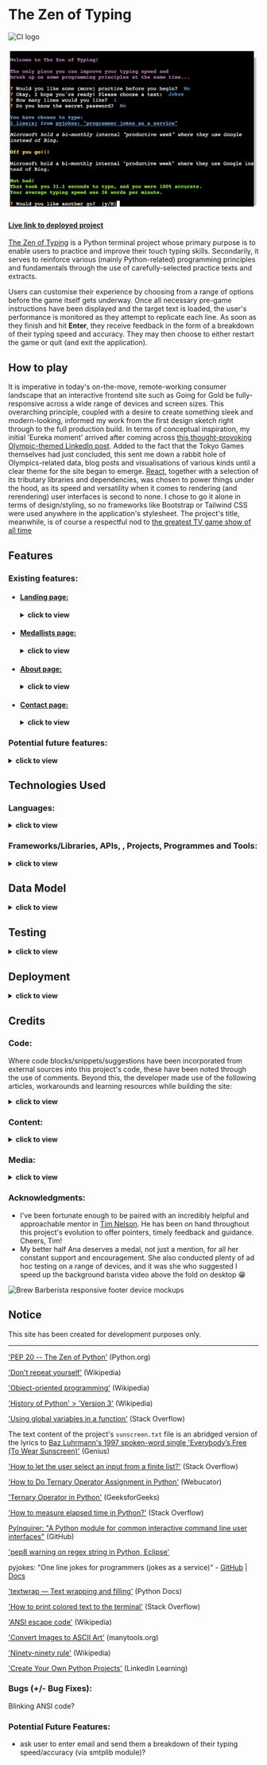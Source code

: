 # The Zen of Typing

![CI logo](https://codeinstitute.s3.amazonaws.com/fullstack/ci_logo_small.png)

![in-game screenshot with deployment terminal](docs/images/screenshots/in-game-deployed.png)

#### [Live link to deployed project](https://zen-of-typing.herokuapp.com/)

[The Zen of Typing](https://zen-of-typing.herokuapp.com/) is a Python terminal project whose primary purpose is to enable users to practice and improve their touch typing skills. Secondarily, it serves to reinforce various (mainly Python-related) programming principles and fundamentals through the use of carefully-selected practice texts and extracts.

Users can customise their experience by choosing from a range of options before the game itself gets underway. Once all necessary pre-game instructions have been displayed and the target text is loaded, the user's performance is monitored as they attempt to replicate each line. As soon as they finish and hit **Enter**, they receive feedback in the form of a breakdown of their typing speed and accuracy. They may then choose to either restart the game or quit (and exit the application).

## How to play

It is imperative in today's on-the-move, remote-working consumer landscape that an interactive frontend site such as Going for Gold be fully-responsive across a wide range of devices and screen sizes. This overarching principle, coupled with a desire to create something sleek and modern-looking, informed my work from the first design sketch right through to the full production build. In terms of conceptual inspiration, my initial 'Eureka moment' arrived after coming across [this thought-provoking Olympic-themed LinkedIn post](https://www.linkedin.com/feed/update/urn:li:activity:6830398833353117697/). Added to the fact that the Tokyo Games themselves had just concluded, this sent me down a rabbit hole of Olympics-related data, blog posts and visualisations of various kinds until a clear theme for the site began to emerge. [React](https://reactjs.org/), together with a selection of its tributary libraries and dependencies, was chosen to power things under the hood, as its speed and versatility when it comes to rendering (and rerendering) user interfaces is second to none. I chose to go it alone in terms of design/styling, so no frameworks like Bootstrap or Tailwind CSS were used anywhere in the application's stylesheet. The project's title, meanwhile, is of course a respectful nod to [the greatest TV game show of all time](https://www.youtube.com/watch?v=lTjVNwYRCNk)

## Features

### Existing features:

- #### [Landing page:](https://going-for-gold.netlify.app/)

  <details>
    <summary>
    <b>click to view</b>
    </summary>

  As showcased in the [images above](#going-for-gold), the first thing the user sees upon landing is a visually appealing Olympic rings logo animation (lasting approximately four seconds), followed by a further trickle-down/fade-in animation effect involving a trio of call-to-action buttons (one representing each Olympic medal category of gold ('MEDALLISTS'), silver ('ABOUT') and bronze ('CONTACT')). These three buttons are centred on all screen sizes, and act as de facto navigational aids in lieu of the site's actual navigation menu (which has been hidden here in an effort not to overload visitors with too much information within the first few seconds). Clicking on any one of these CTA buttons takes the user to the page denoted by the button text.

</details>

- #### [Medallists page:](https://going-for-gold.netlify.app/medallists)

  <details>
    <summary>
    <b>click to view</b>
    </summary>

  | ![](docs/images/screenshots/medallists-mobile.png) | ![](docs/images/screenshots/medallists-tablet.png) | ![](docs/images/screenshots/medallists-desktop.png) |
  | :------------------------------------------------: | :------------------------------------------------: | :-------------------------------------------------: |
  |                       mobile                       |                       tablet                       |                       desktop                       |

  The Medallists page is the site's main page content-wise. In its default state, it gives a list of all 93 medal-winning countries from the Tokyo Games with a breakdown of the following data for each individual country:

  - National flag (pulled from a REST Countries API endpoint)
  - Country name (as above)
  - Population (as above)
  - Gold medals won at Tokyo 2020 (taken from the app's local data file)
  - Gold medals per one million citizens (calculated from the two relevant figures above)
  - Total medals won at Tokyo 2020 (taken from the app's local data file)
  - Total medals per one million citizens (calculated from the two relevant figures above)

  | ![](docs/images/screenshots/medallists-ui-europe.png) | ![](docs/images/screenshots/medallists-ui-africa.png) | ![](docs/images/screenshots/medallists-ui-americas.png) | ![](docs/images/screenshots/medallists-ui-asia.png) | ![](docs/images/screenshots/medallists-ui-oceania.png) |
  | :---------------------------------------------------: | :---------------------------------------------------: | :-----------------------------------------------------: | :-------------------------------------------------: | :----------------------------------------------------: |
  |                     blue (Europe)                     |                    black (Africa)                     |                     red (Americas)                      |                    yellow (Asia)                    |                    green (Oceania)                     |

  In addition to this, the UI for each medallist includes a dynamically-rendered background image consisting of the aforementioned Tokyo 2020 emblem in the relevant Olympic ring colour that corresponds to that country's continent. Initially, these `.container-flag` elements were being differentially coloured based on their index number (using array iteration). It was actually my mentor Tim who alerted me to the fact that the five Olympic ring colours [represent the five main continents](https://en.wikipedia.org/wiki/Olympic_symbols#:~:text=The%201949%E2%80%9350%20edition%20of,%2C%20and%20red%20for%20America%22). After learning of this, I was able to conditionally target the `background-image` property of each of these elements based on the "region" property value of each corresponding item returned from the REST Countries API endpoint.

  | ![](docs/images/screenshots/medallists-ui-icon.png) |
  | :-------------------------------------------------: |
  |                    `<FaAward />`                    |

  One more feature displayed for each medallist is a dynamically-rendered React Icon with numerical ranking corresponding to that particular country's standing (these values are bound to the index of each country when iterating through the overall array)

</details>

- #### [About page:](https://going-for-gold.netlify.app/about)

  <details>
    <summary>
    <b>click to view</b>
    </summary>

  | ![](docs/images/screenshots/about-ui-mobile.jpg) | ![](docs/images/screenshots/about-ui-tablet.jpg) | ![](docs/images/screenshots/about-ui-desktop.jpg) |
  | :----------------------------------------------: | :----------------------------------------------: | :-----------------------------------------------: |
  |                      mobile                      |                      tablet                      |                      desktop                      |

  As you might expect, the site's About page presents users with a brief rundown on the site's purpose and intentions - all done in an engaging and aesthetically-pleasing manner. The parent `.container-about` element has been styled with a faint Tokyo 2020 logo `background-image`, while the page's main UI elements (heading, paragraphs of text and a bright CTA button) all transition into view thanks to staggered CSS `animation` effects on tablet and desktop (see image below)

  | ![](docs/images/screenshots/going-for-gold-about-animation-desktop.gif) |
  | :---------------------------------------------------------------------: |
  |                          About page animation                           |

</details>

- #### [Contact page:](https://going-for-gold.netlify.app/contact)

  <details>
    <summary>
    <b>click to view</b>
    </summary>

  | ![](docs/images/screenshots/contact-ui-mobile.jpg) | ![](docs/images/screenshots/contact-ui-tablet.jpg) | ![](docs/images/screenshots/contact-ui-desktop.jpg) |
  | :------------------------------------------------: | :------------------------------------------------: | :-------------------------------------------------: |
  |                       mobile                       |                       tablet                       |                       desktop                       |

  As with most Contact pages, a `form` element is the centrepiece of this section of the site. Going for Gold's form boasts a neumorphic design, and is vertically and horizontally centred across all device sizes. A concise form submission sequence comprising two `input` fields followed by a `textarea` and a 'SEND' button means the user is not bombarded with too many requests or criteria. Strict form validation (outlined in detail below) has nevertheless been put into place to constrain user input. Once the form has been successfully submitted, the user is taken to a custom confirmation screen, which also contains a helpful CTA button guiding them back to the Home page.

  | ![](docs/images/screenshots/contact-confirmation-ui-mobile.jpg) | ![](docs/images/screenshots/contact-confirmation-ui-tablet.jpg) | ![](docs/images/screenshots/contact-confirmation-ui-desktop.jpg) |
  | :-------------------------------------------------------------: | :-------------------------------------------------------------: | :--------------------------------------------------------------: |
  |                             mobile                              |                             tablet                              |                             desktop                              |

</details>

### Potential future features:

<details>
  <summary>
  <b>click to view</b>
  </summary>

- #### Individual breakout pages for each country:

  Given more time, I would have been able to build this expanded feature into the current version of the app. A standalone component could be dynamically populated with more granular information about each country's medal haul: for example, appropriate use of React icons could highlight the Olympic events in which that particular nation was successful. Names of athletes/winners could also be listed, perhaps along with a more detailed look at that country's Olympic Games success rate historically.

- #### Aggregate the data to compile relative medal-winning stats for each of the five continents represented by the Olympic rings:

  This would be a fun and interesting add-on I feel, and would once again shine a slightly alternative light on what is a veritable ocean of Olympics-related stats and datasets. It would actually be quite easy to implement, and could similarly be used to run down both total and per capita figures for each continent.

- #### Expand the scope of the project to also incorporate the Tokyo 2020 Paralympic Games:

  More than just a nice-to-have, this is a feature that ought really to have been included from the start in the current MVP. However, three factors combined to prevent me from readily including corresponding figures for Paralympic medal-winning countries:

  - There simply isn't the same availability of data (and/or APIs) related to the Paralympics, so a good bit more digging would have been required to find appropriately malleable numbers
  - The Paralympic Games were still actually taking place throughout most of this project's development life cycle, and so trying to gather data would necessarily have constituted something of a 'moving target' exercise
  - Finally, as is so often the case, the project deadline approached quicker than I would have liked, and I was mindful of [not falling into the familiar trap](https://quotefancy.com/quote/757101/Tom-Cargill-The-first-90-percent-of-the-code-accounts-for-the-first-90-percent-of-the) of feature creep

- #### ["Infinite scroll"](https://www.npmjs.com/package/react-infinite-scroll-component) and/or pagination:

  One of a number of necessary trade-offs made to ensure the overall project made it over the finish line inside its submission dealine. A dynamic 'back-to-top' button component has been put in place to compensate for the absence of both of the above, and it is hoped this will help improve UX sufficiently until such time as I'm able to add these convenient features.

- #### Site-wide dark mode:

  At present, the user is only able to toggle dark mode on or off while browsing the main Medallists page. Ideally, this feature should be available throughout the application to give a more coherent and complete feel. However, it's worth noting that the site's [About page](https://going-for-gold.netlify.app/about) has been styled with a 'dark mode-like' background colour by default, and that the neumorphic styling that's been applied to the [Contact form](https://going-for-gold.netlify.app/contact) would also likely be affected by dark mode being enabled there.
  </details>

## Technologies Used

### Languages:

<details>
  <summary>
    <b>click to view</b>
  </summary>

- [HTML5:](https://en.wikipedia.org/wiki/HTML5) used for structuring the site
- [CSS3:](https://en.wikipedia.org/wiki/Cascading_Style_Sheets) used for styling the site
- [JavaScript:](https://en.wikipedia.org/wiki/JavaScript) used for site logic and web page behaviour
- [JSX](<https://en.wikipedia.org/wiki/JSX_(JavaScript)>) used to structure React component rendering throughout the application
</details>

### Frameworks/Libraries, APIs, , Projects, Programmes and Tools:

<details>
  <summary>
    <b>click to view</b>
  </summary>

- ES6 imports:

  - [React v16.13.1:](https://reactjs.org/) used as a base to create dynamic user interfaces by building and customising modular components, as well as handling state management and rendering that state to the DOM
  - [ReactDOM v16.13.1:](https://reactjs.org/docs/react-dom.html) used to give the app access to various top-level DOM-specific methods
  - [React Icons v4.2.0:](https://react-icons.github.io/react-icons/) used to include individual bespoke icons where needed within the project
  - [react-resize-detector v6.7.6:](https://www.npmjs.com/package/react-resize-detector) used to leverage native browser resize handling to manage element resize events within the app's components
  - [React Router v5.2.0:](https://reactrouter.com/) used to provide declarative routing for the application
  - [Create React App v3.4.3:](https://create-react-app.dev/) used to get application development off the ground by overseeing configuration of build tools, bundle optimisation, directory structure etc.
  - [Google Fonts:](https://fonts.google.com/) used to import the Raleway font into the project's stylesheet
  - [Visual Studio Code:](https://code.visualstudio.com/) used as the online IDE for the project
  - [Git:](https://git-scm.com/) used for version control by utilising the Gitpod terminal to commit frequently to Git and push all commits to GitHub
  - [GitHub:](https://github.com/) used to compile and remotely store the project's codebase following successive local commits initiated from the command line
  - [Netlify:](https://www.netlify.com/) used to deploy the site and aid workflow in line with serverless continuous deployment best practices
  - [Fetch API:](https://developer.mozilla.org/en-US/docs/Web/API/Fetch_API) used to make API requests and retrieve resources and/or responses returned by them
  - [(React) Context API:](https://reactjs.org/docs/context.html) used to pass data through the app's component tree without having to pass props down manually at every level
  - [REST Countries API:](https://restcountries.eu/) used to collect population data and flag images corresponding to each of the 93 countries featured in the list(s) of Olympic medal-winners
  - [EmailJS v3.2.0:](https://t.co/L61tIINT0d?amp=1) used to route messages submitted via the site's [Contact form](https://going-for-gold.netlify.app/contact) to the site owner/developer's email address
  - [GSAP (GreenSock Animation Platform) v3.7.1:](https://greensock.com/gsap/) imported and used to implement the site's marquee [landing page animation](https://going-for-gold.netlify.app/contact)
  - [Ezgif image converter:](https://ezgif.com/webp-to-jpg) used to convert several of the project image source files from `.svg` to `png/jp(e)g` formats
  - [Neumorphism.io:](Neumorphism.io) Open-source 'Soft UI' CSS shadow generator used when styling the site's [Contact form](https://going-for-gold.netlify.app/contact)
  - [ColorSpace's online colour gradient generator](https://mycolor.space/gradient) was used to apply a metallic shine effect to the gold-, silver- and bronze-coloured landing page buttons, and to create the linear gradients found elsewhere
  - [Box Shadow CSS Generator:](https://cssgenerator.org/box-shadow-css-generator.html) Used to add subtle shadow styling to most clickable elements across the site
  - The project's favicon was generated using the [free online favicon.io tool](https://favicon.io/favicon-converter/)
  - The [JPG to PNG online editing tool](https://jpg2png.com/) was used to convert a `.jpeg` version of the Tokyo 2020 logo to `.png` format
  - [TinyJPG:](https://tinyjpg.com/) used for image compression
  - [PicResize:](https://picresize.com/) used to crop and resize images
  - [Brackets](http://brackets.io/) (desktop app version): used to make colouration edits to SVG files
  - [Kapwing:](https://www.kapwing.com/) used as the project's go-to content editing resource, e.g. to create the [animated](#going-for-gold) [screenshots](#about-page) featured in this README
  - [W3Schools HTML Color Picker:](https://www.w3schools.com/colors/colors_picker.asp) used for generating on-the-fly colour pairings and modifications (lightening, darkening etc. of core project colours)
  - [Responsively App:](https://responsively.app/) Used to frequently test and inspect responsive layout and component rendering as the project took shape
  - [WebAIM (contrast checker):](https://webaim.org/resources/contrastchecker/) / [WAVE Web Accessibility Evaluation Tool](https://wave.webaim.org/) used to ensure site foreground and background colour contrasts meet [WCAG 2 accessibility requirements](https://webaim.org/articles/contrast/)
  - [Can I Use:](https://caniuse.com/) browser compatibility tables used to cross-reference the viability of implementing certain HTML5 elements, CSS3 properties, file formats and more
  - [Editor.md:](https://pandao.github.io/editor.md/en.html) used to format project Markdown in line with best practices

</details>

## Data Model

<details>
  <summary>
    <b>click to view</b>
  </summary>

### Netlify:

This project has been deployed to [Netlify](https://www.netlify.com/) using continuous deployment in sync with [GitHub](https://en.wikipedia.org/wiki/GitHub). A full step-by-step guide to what's involved in setting up this workflow can be found [here](https://www.netlify.com/blog/2016/09/29/a-step-by-step-guide-deploying-on-netlify/)

### Forking the GitHub Repository:

It is possible to fork this GitHub repository to view and/or make changes without affecting the original. This is achieved by following these steps...

1. [**Sign in** to your GitHub account](https://github.com/login) and locate the [relevant repository](https://github.com/loosenthedark/going-for-gold).
2. Click on **Fork**, located near the top right-hand corner of the repository page.
3. You will now have a copy of this project's repository in your own GitHub account.

### Making a local clone:

It is possible to copy the repository to your local machine so that you can fix merge conflicts, add or remove files and push larger commits without affecting the original project code. Cloning a repository pulls down a full copy of all the repo data that GitHub has at that point in time. See the [GitHub Docs](https://docs.github.com/en/github/creating-cloning-and-archiving-repositories/cloning-a-repository) for further information, and below for a brief summary...

1. [**Sign in** to your GitHub account](https://github.com/login) and locate the [relevant repository](https://github.com/loosenthedark/going-for-gold).
2. Click on the **Code** dropdown next to the green **Gitpod** button. This will reveal the **Clone** option.
3. In order to clone the repository using `HTTPS`, select **HTTPS** and copy the link shown (there is a copy button to the right of the URL).
4. Next, open **Git Bash** (see [here](https://git-scm.com/downloads) for an overview of download options, if required).
5. Change the current working directory on your local machine to the location where you want the cloning to be made.
6. Type `git clone` into your IDE terminal followed by the URL you copied in Step 3 above, i.e.

```
https://github.com/loosenthedark/going-for-gold.git
```

7. Press **Enter**.
8. Your local clone has now been created.

_See the [GitHub Docs](https://docs.github.com/en/github/creating-cloning-and-archiving-repositories) for more information on all of the above processes._

</details>

## Testing

<details>
  <summary>
    <b>click to view</b>
  </summary>

### Bugs:

This project has been deployed to [Netlify](https://www.netlify.com/) using continuous deployment in sync with [GitHub](https://en.wikipedia.org/wiki/GitHub). A full step-by-step guide to what's involved in setting up this workflow can be found [here](https://www.netlify.com/blog/2016/09/29/a-step-by-step-guide-deploying-on-netlify/)

#### Solved Bugs:

It is possible to copy the repository to your local machine so that you can fix merge conflicts, add or remove files and push larger commits without affecting the original project code. Cloning a repository pulls down a full copy of all the repo data that GitHub has at that point in time. See the [GitHub Docs](https://docs.github.com/en/github/creating-cloning-and-archiving-repositories/cloning-a-repository) for further information, and below for a brief summary...

#### Remaining Bugs:

It is possible to copy the repository to your local machine so that you can fix merge conflicts, add or remove files and push larger commits without affecting the original project code. Cloning a repository pulls down a full copy of all the repo data that GitHub has at that point in time. See the [GitHub Docs](https://docs.github.com/en/github/creating-cloning-and-archiving-repositories/cloning-a-repository) for further information, and below for a brief summary...

### Validation:

This project has been deployed to [Netlify](https://www.netlify.com/) using continuous deployment in sync with [GitHub](https://en.wikipedia.org/wiki/GitHub). A full step-by-step guide to what's involved in setting up this workflow can be found [here](https://www.netlify.com/blog/2016/09/29/a-step-by-step-guide-deploying-on-netlify/)

</details>

## Deployment

<details>
  <summary>
    <b>click to view</b>
  </summary>

### Netlify:

This project has been deployed to [Netlify](https://www.netlify.com/) using continuous deployment in sync with [GitHub](https://en.wikipedia.org/wiki/GitHub). A full step-by-step guide to what's involved in setting up this workflow can be found [here](https://www.netlify.com/blog/2016/09/29/a-step-by-step-guide-deploying-on-netlify/)

### Forking the GitHub Repository:

It is possible to fork this GitHub repository to view and/or make changes without affecting the original. This is achieved by following these steps...

1. [**Sign in** to your GitHub account](https://github.com/login) and locate the [relevant repository](https://github.com/loosenthedark/going-for-gold).
2. Click on **Fork**, located near the top right-hand corner of the repository page.
3. You will now have a copy of this project's repository in your own GitHub account.

### Making a local clone:

It is possible to copy the repository to your local machine so that you can fix merge conflicts, add or remove files and push larger commits without affecting the original project code. Cloning a repository pulls down a full copy of all the repo data that GitHub has at that point in time. See the [GitHub Docs](https://docs.github.com/en/github/creating-cloning-and-archiving-repositories/cloning-a-repository) for further information, and below for a brief summary...

1. [**Sign in** to your GitHub account](https://github.com/login) and locate the [relevant repository](https://github.com/loosenthedark/going-for-gold).
2. Click on the **Code** dropdown next to the green **Gitpod** button. This will reveal the **Clone** option.
3. In order to clone the repository using `HTTPS`, select **HTTPS** and copy the link shown (there is a copy button to the right of the URL).
4. Next, open **Git Bash** (see [here](https://git-scm.com/downloads) for an overview of download options, if required).
5. Change the current working directory on your local machine to the location where you want the cloning to be made.
6. Type `git clone` into your IDE terminal followed by the URL you copied in Step 3 above, i.e.

```
https://github.com/loosenthedark/going-for-gold.git
```

7. Press **Enter**.
8. Your local clone has now been created.

_See the [GitHub Docs](https://docs.github.com/en/github/creating-cloning-and-archiving-repositories) for more information on all of the above processes._

</details>

## Credits

### Code:

Where code blocks/snippets/suggestions have been incorporated from external sources into this project's code, these have been noted through the use of comments. Beyond this, the developer made use of the following articles, workarounds and learning resources while building the site:
<details>
  <summary>
    <b>click to view</b>
  </summary>

- ['Bootstrap 4 simple back to top with smooth scroll'](https://bbbootstrap.com/snippets/simple-back-top-smooth-scroll-17111555) (BBBootstrap)
- ['Show div after 500px scroll'](https://jsfiddle.net/amirsaleem/xpd1wr7n/) (JSFiddle)
- ['How to crop SVG file within HTML/CSS'](https://stackoverflow.com/questions/37588405/how-to-crop-svg-file-within-html-css/37589395) (Stack Overflow)
- ['CSS Clipping Path with CSS Shapes'](https://codepen.io/heyitsolivia/pen/EICDK?editors=1100) (CodePen)
- ['A Complete Guide to Grid'](https://css-tricks.com/snippets/css/complete-guide-grid/) (CSS-Tricks)
- ['15 Compelling Above the Fold Content Examples to Inspire Your Own'](https://blog.hubspot.com/marketing/above-the-fold) (HubSpot)
- ['Create a Website With Video Background'](https://www.youtube.com/watch?v=8MgpE2DTTKA) (Traversy Media)
- ['How do I loop through multiple background videos?'](https://stackoverflow.com/questions/54380721/how-do-i-loop-through-multiple-background-videos) (Stack Overflow)
- ['How to detect Safari, Chrome, IE, Firefox and Opera browser?'](https://stackoverflow.com/questions/9847580/how-to-detect-safari-chrome-ie-firefox-and-opera-browser) (Stack Overflow)
- ['How to change the playing speed of videos in HTML5?'](https://stackoverflow.com/questions/3027707/how-to-change-the-playing-speed-of-videos-in-html5)] (Stack Overflow)
- [’How can one display images side by side in a GitHub README.md?](https://stackoverflow.com/questions/24319505/how-can-one-display-images-side-by-side-in-a-github-readme-md) (Stack Overflow)
- ['`<details>`: The Details disclosure element'](https://developer.mozilla.org/en-US/docs/Web/HTML/Element/details) (MDN Web Docs)
  - My mentor kindly alerted me to this means of making my README more compact and readable via [his own demo implementation](docs/images/screenshots/details.png)
- [Morten Rand-Hendriksen](https://twitter.com/mor10)'s [LinkedIn Learning courses](https://www.linkedin.com/learning/instructors/morten-rand-hendriksen) on CSS, and in particular his advice on the principles of [progressive enhancement](docs/images/screenshots/mor10-progressive-enhancement.png) proved especially useful when implementing a CSS grid layout for larger screens
</details>

### Content:
<details>
  <summary>
    <b>click to view</b>
  </summary>

- Most of the `body` text was composed by the developer, and is an extension of the content on Brew Barberista's existing site, along with relevant supplementary information found across the business's social media channels
- The [social proof copy (customer reviews)](https://loosenthedark.tech/brew-barberista/#customer-reviews) is all legitimate and authentic - below are links to the originals of each featured quote:
  - [Tripadvisor review](https://www.tripadvisor.ie/ShowUserReviews-g186605-d23032935-r780386055-Brew_Barberista-Dublin_County_Dublin.html#REVIEWS)
  - [Lovin Dublin quote](https://lovindublin.com/amp/food-drink/22-of-dublins-best-sausage-rolls-as-voted-by-you?utm_campaign=article&utm_source=twitter&utm_medium=web)
  - [Google Review #1](https://www.google.com/maps/contrib/103803718842789538353/reviews/@53.3810542,-6.1654387,17z/data=!3m1!4b1!4m3!8m2!3m1!1e1?hl=en-IE)
  - [Google Review #2](https://goo.gl/maps/sTyXPyPDziQCF67W9)
</details>

### Media:
<details>
  <summary>
    <b>click to view</b>
  </summary>

| [**Website section**] Media title/description  | Media format  | Credit  | Link to original media source(s)  | 
| :------------ |:--------------- |:-----|:---------------|
| **`head`**         |                 |      |                |
| Brew Barberista circular brand logo      | image        | [Brew Barberista](http://brewbarberista.ie/)      | [Brew Barberista website header](http://brewbarberista.ie/resources/Circular%20logo.jpg)      |
| Brew Barberista owner press pic      | photo        | [Frank McGrath](https://www.facebook.com/FrankMcgrathPhotography)      | [Independent.ie](https://www.independent.ie/irish-news/a-cut-above-the-new-barber-offering-a-proper-coffee-while-you-get-your-hair-cut-39820368.html)      |
| **`nav`**         |                 |      |                |
| Brew Barberista main brand logo      | image        | [Brew Barberista](http://brewbarberista.ie/)      | [Brew Barberista website header](http://brewbarberista.ie/resources/Circular%20logo.jpg)      |
| gold hamburger icon      | icon        | [Font Awesome](https://fontawesome.com/license)      | [Font Awesome](https://fontawesome.com/v5.15/icons/bars?style=solid)      |
| gold coffee mug icon      | icon        | [Font Awesome](https://fontawesome.com/license)      | [Font Awesome](https://fontawesome.com/v5.15/icons/mug-hot?style=solid)      |
| **`header`**         |                 |      |                |
| 'Calm Sea Under Blue Sky'      | photo  | [cottonbro](https://www.pexels.com/@cottonbro)      | [Pexels](https://www.pexels.com/photo/calm-sea-under-blue-sky-4571251)      |
| 'Fashion silhouette hipster style'      | vector illustration  | [RomanYa](https://www.shutterstock.com/g/RomanYa)      | [Shutterstock](https://www.shutterstock.com/image-vector/fashion-silhouette-hipster-style-vector-illustration-161463794)      |
| 'Paper mug with hot drink inside'      | vector illustration  | [Agnieszka Karpinska](https://www.shutterstock.com/g/Panptys)      | [Shutterstock](https://www.shutterstock.com/image-vector/paper-mug-hot-drink-inside-vector-322930262)      |
| 'A Barista Making A Coffee Artistically'      | video  | [Ketut Subiyanto](https://www.pexels.com/@ketut-subiyanto)      | [Pexels](https://www.pexels.com/video/a-barista-making-a-coffee-artistically-4378109/)      |
| 'A Man Shaving A Man's Facial Hair'      | video  | [Pavel Danilyuk](https://www.pexels.com/@pavel-danilyuk)      | [Pexels](https://www.pexels.com/video/a-man-shaving-a-man-s-facial-hair-4178140/)      |
| **`main`**         |                 |      |                |
| 'Cold Brew'      | photo      | [Andrew "Donovan" Valdivia](https://unsplash.com/@donovan_valdivia?utm_source=unsplash&utm_medium=referral&utm_content=creditCopyText)      | [Unsplash](https://unsplash.com/photos/mMI5sdLFoHMt)      |
| 'Anonymous barista pouring milk from jug into paper cup'      | photo  | [Ketut Subiyanto](https://www.pexels.com/@ketut-subiyanto)      | [Pexels](https://www.pexels.com/photo/anonymous-barista-pouring-milk-from-jug-into-paper-cup-4350051/)      |
| barber's kit against orange background      | photo      | [Sinval Carvalho](https://unsplash.com/@sinvalbmx)      | [Unsplash](https://unsplash.com/photos/WbEibGKHBMY)      |
| 'Baked Pastries'      | photo      | [Magda Ehlers](https://www.pexels.com/@magda-ehlers-pexels)      | [Pexels](https://www.pexels.com/photo/baked-pastries-2573870)      |
| 'Brown Coffee Beans on Gray Textile'      | photo      | [Liana Horodetska](https://www.pexels.com/@liana-horodetska-5077625)      | [Pexels](https://www.pexels.com/photo/dawn-caffeine-coffee-dark-7507365/)      |
| 'Man in White and Black Stripe Shirt Holding Black Pen'      | photo      | [cottonbro](https://www.pexels.com/@cottonbro)      | [Pexels](https://www.pexels.com/photo/man-in-white-and-black-stripe-shirt-holding-black-pen-3998429/)      |
| 'White Ceramic Mug With Brown Liquid'      | photo      | [Gareth Rees](https://www.pexels.com/@gareth-rees-2793957)      | [Pexels](https://www.pexels.com/photo/white-ceramic-mug-with-brown-liquid-4334758/)      |
| 'Straight Razor Kit'      | photo      | [Josh Sorenson](https://www.pexels.com/@joshsorenson)      | [Pexels](https://www.pexels.com/photo/straight-razor-kit-995300/)      |
| 'Set of disposable paper coffee cups'      | photo      | [Ketut Subiyanto](https://www.pexels.com/@ketut-subiyanto)      | [Pexels](https://www.pexels.com/photo/set-of-disposable-paper-coffee-cups-4349942/)      |
| customer avatars      | photos        | [UI Faces](https://uifaces.co/license) / [Random User Generator](https://randomuser.me/copyright)      | [#1](https://randomuser.me/api/portraits/women/26.jpg) / [#2](https://uifaces.co/our-content/donated/l1qF9oeF.jpg) / [#3](https://randomuser.me/api/portraits/men/43.jpg)      |
| Lovin Dublin avatar      | image        | [Lovin Dublin](https://t.co/Qz2mocJaYK?amp=1)      | [Lovin Dublin Twitter profile](https://twitter.com/LovinDublin/photo)      |
| Brew Barber customer black & white image     | photo        | [Brew Barberista Facebook page](https://www.facebook.com/brew.barberista)      | [Facebook](https://www.facebook.com/photo.php?fbid=246151787283327&set=pb.100056655232619.-2207520000..&type=3)      |
| 3fe logo      | logo        | [3fe](https://3fe.com/)      | [3fe website](https://3fe.com/uploads/3fe-social.jpg)      |
| Victoria Arduino logo      | logo        | [Victoria Arduino](https://www.victoriaarduino.com/)      | [Jimmy's Espresso Services](https://www.jimmys-espresso.co.uk/wp-content/uploads/2019/02/victoria-arduino-Narrow-Logo1-400.jpg)      |
| Tartine Organic Bakery logo      | logo        | [Tartine](https://www.tartine.ie/)      | [Veganic](https://veganic.ie/wp-content/uploads/2020/08/Tartine-Logo.jpg)      |
| Pieman logo      | logo        | [Pieman](https://www.thepieman.ie/)      | [Pieman website](https://images.squarespace-cdn.com/content/v1/58ab0e006b8f5bc50827b39e/1490268707882-D78IF5OH3SWO1502QB35/image-asset.png)      |
| Nic Gemma Cupcakes logo      | logo        | [Nic Gemma Cupcakes](https://www.instagram.com/nicgemmacupcakes/)      | [Nic Gemma Instagram page](https://scontent-dub4-1.cdninstagram.com/v/t51.2885-19/s320x320/145182603_3018544658415446_2135604228419315042_n.jpg?_nc_ht=scontent-dub4-1.cdninstagram.com&_nc_ohc=i2UDd_VT8ggAX9kCAwN&edm=ABfd0MgBAAAA&ccb=7-4&oh=a3bd6c9fd36b16adf253dc9f2c1d2e4a&oe=610BCD9E&_nc_sid=7bff83)      |
| The Raw Juice Company logo      | logo        | [The Raw Juice Company](https://raw.ie/)      | The Raw Juice Company [website](https://raw.ie/img/raw-food-and-beverage-solutions-logo-1605189335.jpg) & [Facebook page](https://www.facebook.com/The-Raw-Juice-Company-Ireland-113344153656389/photos/a.113344320323039/113489553641849)      |
| Korina Bakery logo      | logo        | [Korina Bakery](https://www.thegreendoor.ie/korina-bakery)      | [Korina Bakery Facebook page](https://www.facebook.com/korinabakery/photos/a.2251060755165684/2251062425165517)      |
| Tonja Maguire Art logo      | logo        | [Tonja Maguire Art](https://www.tonjamaguireart.com/)      | [Tonja Maguire Art Facebook page](https://www.facebook.com/Tonjamaguireart/photos/a.401354727329500/402379617227011)      |
| Conscious Cup Campaign logo      | logo        | [Conscious Cup Campaign](https://www.consciouscup.ie/)      | [Conscious Cup Campaign website](https://www.consciouscup.ie/images/cropped-cc_wp_headerb4.png)      |
| Pieta Darkness Into Light logo      | logo        | [Pieta](https://www.pieta.ie/)      | [Darkness Into Light 2021 website](https://www.darknessintolight.ie/home-page-2021)      |
| St. Francis Hospice logo      | logo        | [Saint Francis Hospice](https://www.sfh.ie/)      | [Laimoon](https://cdn.laimoon.com/content_1431673462-kp10.jpg)      |
| Raheny Business Association logo      | logo        | [Raheny Business Association](https://www.rahenybusiness.com/)      | [Raheny Business Association website](https://images.squarespace-cdn.com/content/v1/5a79bf21f9a61eae5ef4b493/1518545668706-0DFZ2XTG3NMNYHHRYJAW/Raheny-Business-Association-Logo-Revised.png?format=1500w)      |
| **`footer`**         |                 |      |                |
| 'Gmail New 2020 Vector'      | vector icon  | [IconApe](https://iconape.com/)      | [IconApe](https://iconape.com/gmail-new-2020-seeklogo-com-3-logo-icon-svg-png.html)      |
| 'Dog Friendly sign'      | image  | [SVGCraftLounge](https://www.etsy.com/ie/shop/SVGCraftLounge?ref=l2-about-shopname)      | [Etsy](https://www.etsy.com/ie/listing/1046348333/dog-friendly-sign-printable-and-cut-file?ga_order=most_relevant&ga_search_type=all&ga_view_type=gallery&ga_search_query=no+pets+allowed+png&ref=sr_gallery-2-26&pro=1)      |
</details>

### Acknowledgments:

- I've been fortunate enough to be paired with an incredibly helpful and approachable mentor in [Tim Nelson](https://github.com/TravelTimN). He has been on hand throughout this project's evolution to offer pointers, timely feedback and guidance. Cheers, Tim!
- My better half Ana deserves a medal, not just a mention, for all her constant support and encouragement. She also conducted plenty of ad hoc testing on a range of devices, and it was she who suggested I speed up the background barista video above the fold on desktop 😁

![Brew Barberista responsive footer device mockups](docs/images/screenshots/mockups/brew-barberista-footer.png)

## Notice

This site has been created for development purposes only.

*****************************************************************************************

['PEP 20 -- The Zen of Python'](https://www.python.org/dev/peps/pep-0020/) (Python.org)

['Don't repeat yourself'](https://en.wikipedia.org/wiki/Don%27t_repeat_yourself) (Wikipedia)

['Object-oriented programming'](https://en.wikipedia.org/wiki/Object-oriented_programming) (Wikipedia)

['History of Python' > 'Version 3'](https://en.wikipedia.org/wiki/History_of_Python#Version_3) (Wikipedia)

['Using global variables in a function'](https://stackoverflow.com/questions/423379/using-global-variables-in-a-function) (Stack Overflow)

The text content of the project's `sunscreen.txt` file is an abridged version of the lyrics to [Baz Luhrmann's 1997 spoken-word single 'Everybody’s Free (To Wear Sunscreen)'](https://genius.com/Baz-luhrmann-everybodys-free-to-wear-sunscreen-lyrics) (Genius)

['How to let the user select an input from a finite list?'](https://stackoverflow.com/questions/37565793/how-to-let-the-user-select-an-input-from-a-finite-list#comment100075818_37567304) (Stack Overflow)

['How to Do Ternary Operator Assignment in Python'](https://www.webucator.com/article/how-to-do-ternary-operator-assignment-in-python/) (Webucator)

['Ternary Operator in Python'](https://www.geeksforgeeks.org/ternary-operator-in-python/) (GeeksforGeeks)

['How to measure elapsed time in Python?'](https://stackoverflow.com/questions/7370801/how-to-measure-elapsed-time-in-python/7370824#7370824) (Stack Overflow)

[PyInquirer: "A Python module for common interactive command line user interfaces"](https://github.com/CITGuru/PyInquirer) (GitHub)

['pep8 warning on regex string in Python, Eclipse'](https://stackoverflow.com/a/19030982/12176426)

pyjokes: "One line jokes for programmers (jokes as a service)" - [GitHub](https://github.com/pyjokes/pyjokes) | [Docs](https://pyjok.es/install/)

['textwrap — Text wrapping and filling'](https://docs.python.org/3/library/textwrap.html) (Python Docs)

['How to print colored text to the terminal'](https://stackoverflow.com/a/39452138/12176426) (Stack Overflow)

['ANSI escape code'](https://en.wikipedia.org/wiki/ANSI_escape_code#SGR_(Select_Graphic_Rendition)_parameters) (Wikipedia)

['Convert Images to ASCII Art'](https://manytools.org/hacker-tools/convert-images-to-ascii-art) (manytools.org)

['Ninety-ninety rule'](https://en.wikipedia.org/wiki/Ninety%E2%80%93ninety_rule) (Wikipedia)

['Create Your Own Python Projects'](https://www.linkedin.com/learning/python-projects-14276284/create-your-own-python-projects) (LinkedIn Learning)

### Bugs (+/- Bug Fixes):

Blinking ANSI code?

### Potential Future Features:

- ask user to enter email and send them a breakdown of their typing speed/accuracy (via smtplib module)?
